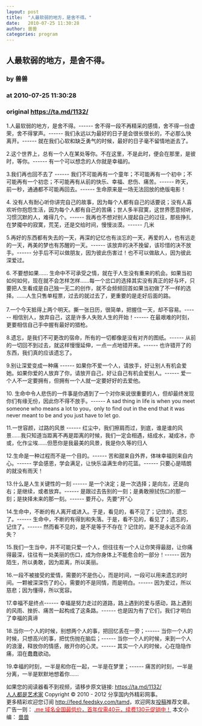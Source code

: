 ```yaml
---
layout: post
title:  "人最软弱的地方，是舍不得。"
date:   2010-07-25 11:30:28
author: 兽兽
categories: program
---
```


## 人最软弱的地方，是舍不得。
### by 兽兽
### at 2010-07-25 11:30:28
### original <https://ta.md/1132/>

<p>1.人最软弱的地方，是舍不得。------ 舍不得一段不再精采的感情，舍不得一份虚荣，舍不得掌声。------ 我们永远以为最好的日子是会很长很长的，不必那么快离开。------ 就在我们心软和缺乏勇气的时候，最好的日子毫不留情地逝去了。</p><p>2.这个世界上，总有一个人在某处等你。不在这里，不是此时，便会在那里，是彼时，等你。------ 有一个可以想念的人你就是幸福的。</p><p>3.我们再也回不去了 ------ 我们不可能再有一个童年；不可能再有一个初中；不可能再有一个初恋；不可能再有从前的快乐、幸福、悲伤、痛苦。------ 昨天，前一秒，通通都不可能再回去。------ 生命原来是一场无法回放的绝版电影！</p><p>4. 没有人有耐心听你讲完自己的故事，因为每个人都有自己的话要说；没有人喜欢听你抱怨生活，因为每个人都有自己的苦痛；世人多半寂寞，这世界愿意倾听，习惯沉默的人，难得几个。------ 我再也不想对别人提起自己的过往，那些挣扎在梦魇中的寂寞，荒芜，还是交给时间，慢慢淡漠。------ 几米</p><p>5.再好的东西都有失去的一天，再深的记忆也有淡忘的一天，再爱的人，也有远走的一天，再美的梦也有苏醒的一天。------ 该放弃的决不挽留，该珍惜的决不放手。------ 分手后不可以做朋友，因为彼此伤害过！也不可以做敌人，因为彼此深爱过。</p><p>6. 不要想如果…… 生命中不可承受之情，就在于人生没有重来的机会。如果当初如何如何，现在就不会怎样怎样……每一个岔口的选择其实没有真正的好与坏，只要把人生看成是自己独一无二的创作，就不会频频回首如果当初做了不一样的选择。……人生只售单程票，过去的就过去了，更重要的是走好后面的路。<br> <span></span><br> 7.一个今天抵得上两个明天。撕一张日历，很简单，把握住一天，却不容易。------ 相信别人，放弃自己，这是许多人失败人生的开始！------ 在最艰难的时刻，更要相信自己手中握有最好的猎枪。</p><p>8.遗忘，是我们不可更改的宿命，所有的一切都像是没有对齐的图纸。------ 从前的一切回不到过去，就这样慢慢延伸，一点一点地错开来。------ 也许错开了的东西，我们真的应该遗忘了。</p><p>9.别让深爱变成一种痛 ------ 如果你不爱一个人，请放手，好让别人有机会爱她。如果你爱的人放弃了你，请放开自己，好让自己有机会爱别人。------ 爱一个人不一定要拥有，但拥有一个人就一定要好好的去爱他。</p><p>10. 生命中令人悲伤的一件事是你遇到了一个对你来说很重要的人，但却最终发现你们有缘无份，因此你不得不放手。------ A sad thing in life is when you meet someone who means a lot to you，only to find out in the end that it was never meant to be and you just have to let go.</p><p>11.一世容颜，过路的风景 ------ 红尘中，我们擦肩而过，到底，谁是谁的风景……我只知道当距离不再是距离的时候，我们一定会相遇，结成水，凝成冰，亦或，化作尘埃……但愿你是我最美的风景，我是你久等的归人</p><p>12.生命是一种过程而不是一个目的。------ 苦和甜来自外界，体味幸福则来自内心。------ 学会感恩，学会满足，让快乐溢满生命的花篮。------ 只要心是晴朗的就没有雨天！</p><p>13.什么是人生关键性的一刻 ------ 是一个决定；是一次选择；是向左，还是向右；是继续，或者放弃。------ 是跟过去告别的一刻；是勇敢擦拭伤口的那一刻；是抉择未来的那一刻。------ 要开心，先要“开”心</p><p>14.生命中，不断的有人离开或进入。于是，看见的，看不见了；记住的，遗忘了。------ 生命中，不断的有得到和失落。于是，看不见的，看见了；遗忘的，记住了。------ 然而看不见的，是不是等于不存在？记住的，是不是永远不会消失？</p><p>15.我们一生当中，并不可能只爱一个人，但往往有一个人让你笑得最甜，让你痛得最深，往往有一处美丽的伤口，成为你身体上不能愈合的一部分！------ 因为陌生，所以勇敢，因为距离，所以美丽。</p><p>16.一段不被接受的爱情，需要的不是伤心，而是时间，一段可以用来遗忘的时间。一颗被深深伤了的心，需要的不是同情，而是明白。------ 因为爱过，所以慈悲；因为懂得，所以宽容。</p><p>17.幸福不是终点------ 幸福是努力走过的道路，路上遇到的爱与感动，路上遇到的风雨、挫折、痛苦一起构成了这条路。------ 也是因为有了它们，我们才明白了幸福的真谛</p><p>18.当你一个人的时候，别想两个人的事，把回忆丢在一旁；------ 当你一个人的时候，只想高兴的事，把忧伤抛在脑后；------ 当你一个人的时候，来到一个人的浪漫，释放你的情感，敞开你的心灵。------ 其实一个人的时候，心在隐隐作痛，泪在蠢蠢欲动。</p><p>19.幸福的时刻，一半是和你在一起，一半是在梦里；------ 痛苦的时刻，一半是分离，一半是默默地想着你……</p><p>如果您的阅读器看不到视频，请移步原文链接: <a href="https://ta.md/1132/">https://ta.md/1132/</a> <br> <a href="http://ta.md/">人人都是艺术家</a> Copyright ©   2010 - 2012 分享国内外精彩网事。<br> 更多精彩欢迎您订阅 <a href="http://feed.feedsky.com/tamd">http://feed.feedsky.com/tamd</a>，欢迎网友<a href="http://ta.md/delivery/">投稿</a>推荐文章。<br> 广告一则： <a href="http://zi.mu/domain"><font color="red">.me 域名全国最低价，首年仅需40元，续费130元促销中！</font></a> 本文小编： <a href="http://zou.lu/">兽兽</a></p>